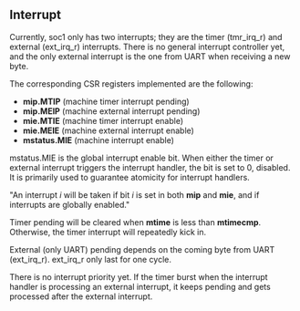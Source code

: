 ## Interrupt

Currently, soc1 only has two interrupts; they are the timer (tmr_irq_r) and external (ext_irq_r) interrupts. There is no general interrupt controller yet, and the only external interrupt is the one from UART when receiving a new byte.

The corresponding CSR registers implemented are the following:
- **mip.MTIP** (machine timer interrupt pending)
- **mip.MEIP** (machine external interrupt pending)
- **mie.MTIE** (machine timer interrupt enable)
- **mie.MEIE** (machine external interrupt enable)
- **mstatus.MIE** (machine interrupt enable)

mstatus.MIE is the global interrupt enable bit. When either the timer or external interrupt triggers the interrupt handler, the bit is set to 0, disabled. It is primarily used to guarantee atomicity for interrupt handlers.

"An interrupt *i* will be taken if bit *i* is set in both **mip** and **mie**, and if interrupts are globally enabled."

Timer pending will be cleared when **mtime** is less than **mtimecmp**. Otherwise, the timer interrupt will repeatedly kick in.

External (only UART) pending depends on the coming byte from UART (ext_irq_r). ext_irq_r only last for one cycle.

There is no interrupt priority yet. If the timer burst when the interrupt handler is processing an external interrupt, it keeps pending and gets processed after the external interrupt.
